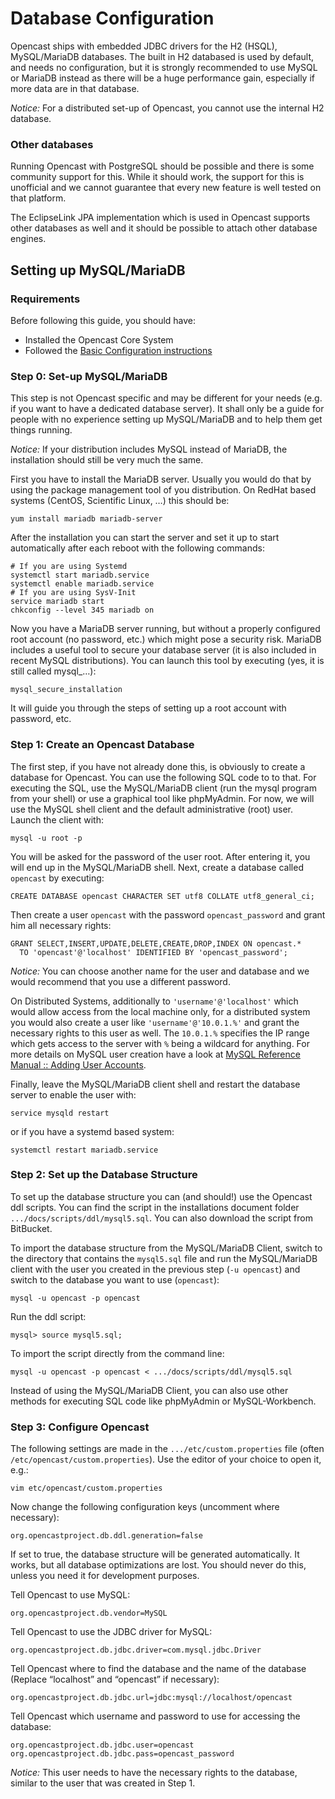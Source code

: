 Database Configuration
======================

Opencast ships with embedded JDBC drivers for the H2 (HSQL), MySQL/MariaDB databases. The built in H2 databased is used
by default, and needs no configuration, but it is strongly recommended to use MySQL or MariaDB instead as there will be a
huge performance gain, especially if more data are in that database.

*Notice:* For a distributed set-up of Opencast, you cannot use the internal H2 database.


### Other databases

Running Opencast with PostgreSQL should be possible and there is some community support for this. While it should work,
the support for this is unofficial and we cannot guarantee that every new feature is well tested on that platform.

The EclipseLink JPA implementation which is used in Opencast supports other databases as well and it should be
possible to attach other database engines.

Setting up MySQL/MariaDB
------------------------

### Requirements

Before following this guide, you should have:

 - Installed the Opencast Core System
 - Followed the [Basic Configuration instructions](basic.md)


### Step 0: Set-up MySQL/MariaDB

This step is not Opencast specific and may be different for your needs (e.g.  if you want to have a dedicated database
server). It shall only be a guide for people with no experience setting up MySQL/MariaDB and to help them get things
running.

*Notice:* If your distribution includes MySQL instead of MariaDB, the installation should still be very much the
same.

First you have to install the MariaDB server. Usually you would do that by using the package management tool of you
distribution. On RedHat based systems (CentOS, Scientific Linux, …) this should be:

    yum install mariadb mariadb-server

After the installation you can start the server and set it up to start automatically after each reboot with the
following commands:

    # If you are using Systemd
    systemctl start mariadb.service
    systemctl enable mariadb.service
    # If you are using SysV-Init
    service mariadb start
    chkconfig --level 345 mariadb on

Now you have a MariaDB server running, but without a properly configured root account (no password, etc.) which might 
pose a security risk. MariaDB includes a useful tool to secure your database server (it is also included in recent 
MySQL distributions). You can launch this tool by executing (yes, it is still called mysql_…):

    mysql_secure_installation

It will guide you through the steps of setting up a root account with password, etc.


### Step 1: Create an Opencast Database

The first step, if you have not already done this, is obviously to create a database for Opencast. You can use the
following SQL code to to that. For executing the SQL, use the MySQL/MariaDB client (run the mysql program from your
shell) or use a graphical tool like phpMyAdmin. For now, we will use the MySQL shell client and the default
administrative (root) user. Launch the client with:

    mysql -u root -p

You will be asked for the password of the user root. After entering it, you will end up in the MySQL/MariaDB shell.
Next, create a database called `opencast` by executing:

    CREATE DATABASE opencast CHARACTER SET utf8 COLLATE utf8_general_ci;

Then create a user `opencast` with the password `opencast_password` and grant him all necessary rights:

    GRANT SELECT,INSERT,UPDATE,DELETE,CREATE,DROP,INDEX ON opencast.*
      TO 'opencast'@'localhost' IDENTIFIED BY 'opencast_password';

*Notice:* You can choose another name for the user and database and we would recommend that you use a different password.


On Distributed Systems, additionally to `'username'@'localhost'` which would allow access from the local machine only,
for a distributed system you would also create a user like `'username'@'10.0.1.%'` and grant the necessary rights to
this user as well. The `10.0.1.%` specifies the IP range which gets access to the server with `%` being a wildcard for
anything.  For more details on MySQL user creation have a look at [MySQL Reference Manual :: Adding User Accounts](http://mysql.com/doc/en/adding-users.html).

Finally, leave the MySQL/MariaDB client shell and restart the database server to enable the user with:

    service mysqld restart

or if you have a systemd based system:

    systemctl restart mariadb.service


### Step 2: Set up the Database Structure

To set up the database structure you can (and should!) use the Opencast ddl scripts. You can find the script in the 
installations document folder `.../docs/scripts/ddl/mysql5.sql`. You can also download the script from BitBucket.

To import the database structure from the MySQL/MariaDB Client, switch to the directory that contains the `mysql5.sql` 
file and run the MySQL/MariaDB client with the user you created in the previous step (`-u opencast`) and switch to 
the database you want to use (`opencast`):

    mysql -u opencast -p opencast

Run the ddl script:

    mysql> source mysql5.sql;

To import the script directly from the command line:

    mysql -u opencast -p opencast < .../docs/scripts/ddl/mysql5.sql

Instead of using the MySQL/MariaDB Client, you can also use other methods for executing SQL code like phpMyAdmin or 
MySQL-Workbench.

### Step 3: Configure Opencast

The following settings are made in the `.../etc/custom.properties` file (often `/etc/opencast/custom.properties`). 
Use the editor of your choice to open it, e.g.:

    vim etc/opencast/custom.properties

Now change the following configuration keys (uncomment where necessary):

    org.opencastproject.db.ddl.generation=false

If set to true, the database structure will be generated automatically. It works, but all database optimizations are
lost. You should never do this, unless you need it for development purposes.

Tell Opencast to use MySQL:

    org.opencastproject.db.vendor=MySQL

Tell Opencast to use the JDBC driver for MySQL:

    org.opencastproject.db.jdbc.driver=com.mysql.jdbc.Driver

Tell Opencast where to find the database and the name of the database (Replace “localhost” and “opencast” if necessary):

    org.opencastproject.db.jdbc.url=jdbc:mysql://localhost/opencast

Tell Opencast which username and password to use for accessing the database:

    org.opencastproject.db.jdbc.user=opencast
    org.opencastproject.db.jdbc.pass=opencast_password

*Notice:* This user needs to have the necessary rights to the database, similar to the user that was created in Step 1.